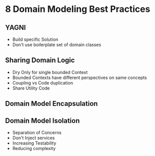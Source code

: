 # 8 Domain Modeling Best Practices
## YAGNI

*   Build specific Solution
*   Don't use boilerplate set of domain classes

## Sharing Domain Logic

* Dry Only for single bounded Context
* Bounded Contexts have different perspectives on same concepts
* Coupling vs Code duplication
* Share Utility Code

## Domain Model Encapsulation

## Domain Model Isolation

*   Separation of Concerns
*   Don't Inject services
*   Increasing Testability
*   Reducing complexity



